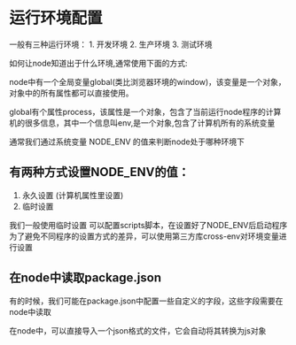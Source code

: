 # 运行环境配置

一般有三种运行环境：
    1. 开发环境
    2. 生产环境
    3. 测试环境

如何让node知道出于什么环境,通常使用下面的方式:

node中有一个全局变量global(类比浏览器环境的window)，该变量是一个对象，对象中的所有属性都可以直接使用。

global有个属性process，该属性是一个对象，包含了当前运行node程序的计算机的很多信息，其中一个信息叫env,是一个对象,包含了计算机所有的系统变量

通常我们通过系统变量  NODE_ENV  的值来判断node处于哪种环境下


## 有两种方式设置NODE_ENV的值：
1. 永久设置      (计算机属性里设置)
2. 临时设置   


 我们一般使用临时设置  可以配置scripts脚本，在设置好了NODE_ENV后启动程序
    为了避免不同程序的设置方式的差异，可以使用第三方库cross-env对环境变量进行设置

## 在node中读取package.json

有的时候，我们可能在package.json中配置一些自定义的字段，这些字段需要在node中读取

在node中，可以直接导入一个json格式的文件，它会自动将其转换为js对象